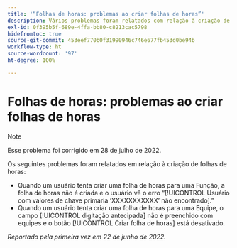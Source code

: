 ```yaml
---
title: '“Folhas de horas: problemas ao criar folhas de horas”'
description: Vários problemas foram relatados com relação à criação de folhas de horas.
exl-id: 0f395b5f-689e-4ffa-bb80-c8213cac5798
hidefromtoc: true
source-git-commit: 453eef770b0f31990946c746e677fb453d0be94b
workflow-type: ht
source-wordcount: '97'
ht-degree: 100%

---
```


# Folhas de horas: problemas ao criar folhas de horas

>[!NOTE]
>
>Esse problema foi corrigido em 28 de julho de 2022.

Os seguintes problemas foram relatados em relação à criação de folhas de horas:

* Quando um usuário tenta criar uma folha de horas para uma Função, a folha de horas não é criada e o usuário vê o erro “[!UICONTROL Usuário com valores de chave primária ‘XXXXXXXXXXX’ não encontrado].”
* Quando um usuário tenta criar uma folha de horas para uma Equipe, o campo [!UICONTROL digitação antecipada] não é preenchido com equipes e o botão [!UICONTROL Criar folha de horas] está desativado.

_Reportado pela primeira vez em 22 de junho de 2022._
